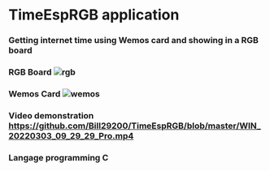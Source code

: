 # TimeEspRGB application 

### Getting internet time using Wemos card and showing in a RGB board

### RGB Board ![rgb](https://github.com/Bill29200/TimeEspRGB/blob/master/ECRAN.png)
### Wemos Card ![wemos]()
### Video demonstration https://github.com/Bill29200/TimeEspRGB/blob/master/WIN_20220303_09_29_29_Pro.mp4

### Langage programming C 
